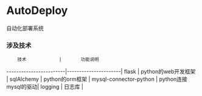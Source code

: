 # AutoDeploy
自动化部署系统

### 涉及技术

        技术            |       功能说明
------------------------|----------------------|
        flask           |  python的web开发框架  |
    sqlAlchemy          |  python的orm框架      |
 mysql-connector-python |  python连接mysql的驱动|
      logging           |    日志库             |
